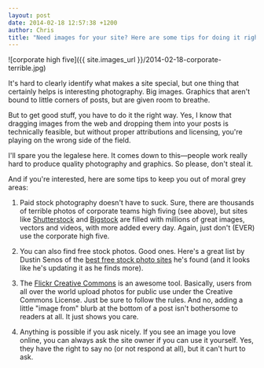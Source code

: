 ```yaml
---
layout: post
date: 2014-02-18 12:57:38 +1200
author: Chris
title: "Need images for your site? Here are some tips for doing it right (Tip 1: never use the corporate high five)"
---
```


![corporate high five]({{ site.images_url }}/2014-02-18-corporate-terrible.jpg)

It's hard to clearly identify what makes a site special, but one thing that certainly helps is interesting photography. Big images. Graphics that aren't bound to little corners of posts, but are given room to breathe.

But to get good stuff, you have to do it the right way. Yes, I know that dragging images from the web and dropping them into your posts is technically feasible, but without proper attributions and licensing, you're playing on the wrong side of the field. 

I'll spare you the legalese here. It comes down to this—people work really hard to produce quality photography and graphics. So please, don't steal it.

And if you're interested, here are some tips to keep you out of moral grey areas:

1. Paid stock photography doesn't have to suck. Sure, there are thousands of terrible photos of corporate teams high fiving (see above), but sites like [Shutterstock](http://www.shutterstock.com/) and [Bigstock](http://www.bigstockphoto.com/) are filled with millions of great images, vectors and videos, with more added every day. Again, just don't (EVER) use the corporate high five.

2. You can also find free stock photos. Good ones. Here's a great list by Dustin Senos of the [best free stock photo sites](https://medium.com/p/62ae4bcbe01b) he's found (and it looks like he's updating it as he finds more).

3. The [Flickr Creative Commons](http://www.flickr.com/creativecommons/) is an awesome tool. Basically, users from all over the world upload photos for public use under the Creative Commons License. Just be sure to follow the rules. And no, adding a little "image from" blurb at the bottom of a post isn't bothersome to readers at all. It just shows you care.

4. Anything is possible if you ask nicely. If you see an image you love online, you can always ask the site owner if you can use it yourself. Yes, they have the right to say no (or not respond at all), but it can't hurt to ask. 